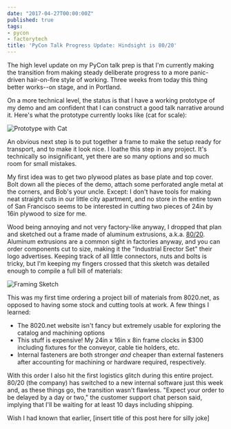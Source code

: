 ```yaml
---
date: "2017-04-27T00:00:00Z"
published: true
tags:
- pycon
- factorytech
title: 'PyCon Talk Progress Update: Hindsight is 80/20'
---
```


The high level update on my PyCon talk prep is that I'm currently making the transition from making steady deliberate progress to a more panic-driven hair-on-fire style of working. Three weeks from today this thing better works--on stage, and in Portland.

On a more technical level, the status is that I have a working prototype of my demo and am confident that I can construct a good talk narrative around it. Here's what the prototype currently looks like (cat for scale):

![Prototype with Cat](/assets/2017-04-27-prototype-with-cat.jpg)

An obvious next step is to put together a frame to make the setup ready for transport, and to make it look nice. I loathe this step in any project. It's technically so insignificant, yet there are so many options and so much room for small mistakes.

My first idea was to get two plywood plates as base plate and top cover. Bolt down all the pieces of the demo, attach some perforated angle metal at the corners, and Bob's your uncle. Except: I don't have tools for making neat straight cuts in our little city apartment, and no store in the entire town of San Francisco seems to be interested in cutting two pieces of 24in by 16in plywood to size for me.

Wood being annoying and not very factory-like anyway, I dropped that plan and sketched out a frame made of aluminum extrusions, a.k.a. [80/20](http://www.8020.net). Aluminum extrusions are a common sight in factories anyway, and you can order components cut to size, making it the "Industrial Erector Set" their logo advertises. Keeping track of all little connectors, nuts and bolts is tricky, but I'm keeping my fingers crossed that this sketch was detailed enough to compile a full bill of materials:

![Framing Sketch](/assets/2017-04-27-hindsight-is-80-20.jpeg)

This was my first time ordering a project bill of materials from 8020.net, as opposed to having some stock and cutting tools at work. A few things I learned:

* The 8020.net website isn't fancy but extremely usable for exploring the catalog and machining options
* This stuff is expensive! My 24in x 16in x 8in frame clocks in $300 including fixtures for the conveyor, cable tie holders, etc.
* Internal fasteners are both stronger _and_ cheaper than external fasteners after accounting for machining or hardware required, respectively.

With this order I also hit the first logistics glitch during this entire project. 80/20 (the company) has switched to a new internal software just this week and, as these things go, the transition wasn't flawless. "Expect your order to be delayed by a day or two," the customer support chat person said, implying that I'll be waiting for at least 10 days including shipping.

Wish I had known that earlier, [insert title of this post here for silly joke]
